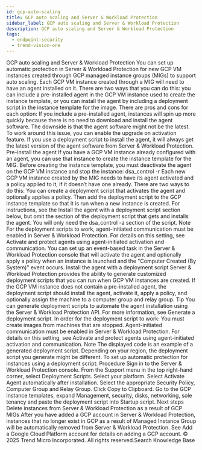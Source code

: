 ```yaml
---
id: gcp-auto-scaling
title: GCP auto scaling and Server & Workload Protection
sidebar_label: GCP auto scaling and Server & Workload Protection
description: GCP auto scaling and Server & Workload Protection
tags:
  - endpoint-security
  - trend-vision-one
---
```


 GCP auto scaling and Server & Workload Protection You can set up automatic protection in Server & Workload Protection for new GCP VM instances created through GCP managed instance groups (MIGs) to support auto scaling. Each GCP VM instance created through a MIG will need to have an agent installed on it. There are two ways that you can do this: you can include a pre-installed agent in the GCP VM instance used to create the instance template, or you can install the agent by including a deployment script in the instance template for the image. There are pros and cons for each option: If you include a pre-installed agent, instances will spin up more quickly because there is no need to download and install the agent software. The downside is that the agent software might not be the latest. To work around this issue, you can enable the upgrade on activation feature. If you use a deployment script to install the agent, it will always get the latest version of the agent software from Server & Workload Protection. Pre-install the agent If you have a GCP VM instance already configured with an agent, you can use that instance to create the instance template for the MIG. Before creating the instance template, you must deactivate the agent on the GCP VM instance and stop the instance: dsa_control -r Each new GCP VM instance created by the MIG needs to have its agent activated and a policy applied to it, if it doesn’t have one already. There are two ways to do this: You can create a deployment script that activates the agent and optionally applies a policy. Then add the deployment script to the GCP instance template so that it is run when a new instance is created. For instructions, see the Install the agent with a deployment script section below, but omit the section of the deployment script that gets and installs the agent. You will only need the dsa_control -a section of the script. Note For the deployment scripts to work, agent-initiated communication must be enabled in Server & Workload Protection. For details on this setting, see Activate and protect agents using agent-initiated activation and communication. You can set up an event-based task in the Server & Workload Protection console that will activate the agent and optionally apply a policy when an instance is launched and the "Computer Created (By System)" event occurs. Install the agent with a deployment script Server & Workload Protection provides the ability to generate customized deployment scripts that you can run when GCP VM instances are created. If the GCP VM instance does not contain a pre-installed agent, the deployment script should install the agent, activate it, apply a policy, and optionally assign the machine to a computer group and relay group. Tip You can generate deployment scripts to automate the agent installation using the Server & Workload Protection API. For more information, see Generate a deployment script. In order for the deployment script to work: You must create images from machines that are stopped. Agent-initiated communication must be enabled in Server & Workload Protection. For details on this setting, see Activate and protect agents using agent-initiated activation and communication. Note The displayed code is an example of a generated deployment script. Depending on your region, the deployment script you generate might be different. To set up automatic protection for instances using a deployment script: Procedure Sign in to the Server & Workload Protection console. From the Support menu in the top right-hand corner, select Deployment Scripts. Select your platform. Select Activate Agent automatically after installation. Select the appropriate Security Policy, Computer Group and Relay Group. Click Copy to Clipboard. Go to the GCP instance templates, expand Management, security, disks, networking, sole tenancy and paste the deployment script into Startup script. Next steps Delete instances from Server & Workload Protection as a result of GCP MIGs After you have added a GCP account in Server & Workload Protection, instances that no longer exist in GCP as a result of Managed Instance Group will be automatically removed from Server & Workload Protection. See Add a Google Cloud Platform account for details on adding a GCP account. © 2025 Trend Micro Incorporated. All rights reserved.Search Knowledge Base